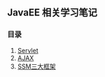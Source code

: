 ## JavaEE 相关学习笔记

### 目录

1. [Servlet](./Java-Servlet.md)
2. [AJAX](./AJAX/md)
3. [SSM三大框架](./SSM.md)

